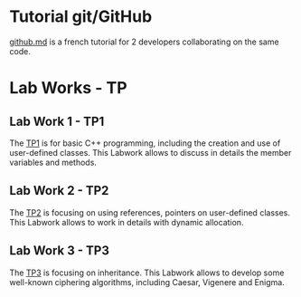 # Tutorial git/GitHub
 
[github.md](../utils/github.md) is a french tutorial for 2 developers collaborating on the same code.

# Lab Works - TP

## Lab Work 1 - TP1 

The [TP1](TP1.md) is for basic C++ programming, including the creation and use of user-defined classes. This Labwork allows to discuss in details the member variables and methods.

## Lab Work 2 - TP2 

The [TP2](TP2.md) is focusing on using references, pointers on user-defined classes. This Labwork allows to work in details with dynamic allocation.

## Lab Work 3 - TP3 

The [TP3](TP3.md) is focusing on inheritance. This Labwork allows to develop some well-known ciphering algorithms, including Caesar, Vigenere and Enigma.



